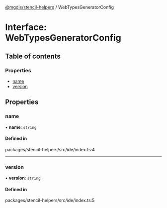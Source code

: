 [@mgdis/stencil-helpers](../README.md) / WebTypesGeneratorConfig

# Interface: WebTypesGeneratorConfig

## Table of contents

### Properties

- [name](WebTypesGeneratorConfig.md#name)
- [version](WebTypesGeneratorConfig.md#version)

## Properties

### name

• **name**: `string`

#### Defined in

packages/stencil-helpers/src/ide/index.ts:4

___

### version

• **version**: `string`

#### Defined in

packages/stencil-helpers/src/ide/index.ts:5
